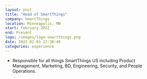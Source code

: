 ```yaml
---
layout: post
title: "Head of SmartThings"
company: SmartThings
location: Minneapolis, MN
start: February 2022
end: Present 
logo: /images/logo-smartthings.png
date: 2022-02-03 12:38:49
categories: experience
---
```


* Responsible for all things SmartThings US including Product Management, Marketing, BD, Engineering, Security, and People Operations.

